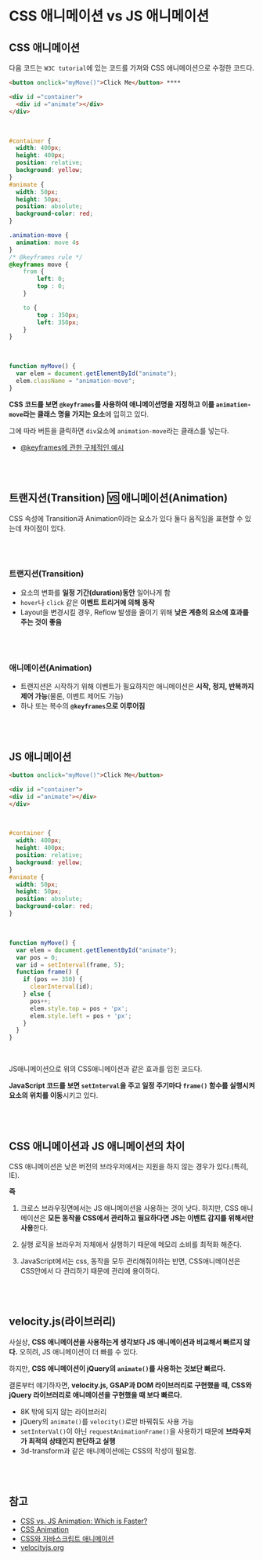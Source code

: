 # CSS 애니메이션 vs JS 애니메이션

## CSS 애니메이션

다음 코드는 `W3C tutorial`에 있는 코드를 가져와 CSS 애니메이션으로 수정한 코드다.

```html
<button onclick="myMove()">Click Me</button> ****

<div id ="container">
  <div id ="animate"></div>
</div>
```

</br>

```css
#container {
  width: 400px;
  height: 400px;
  position: relative;
  background: yellow;
}
#animate {
  width: 50px;
  height: 50px;
  position: absolute;
  background-color: red;
}

.animation-move {
  animation: move 4s
}
/* @keyframes rule */
@keyframes move {
    from {
        left: 0;
        top : 0;
    }

    to {
      	top : 350px;
        left: 350px;
    }
}
```

</br>

```javascript
function myMove() {
  var elem = document.getElementById("animate");   
  elem.className = "animation-move";
}
```

**CSS 코드를 보면 `@keyframes`를 사용하여 애니메이션명을 지정하고 이를 `animation-move`라는 클래스 명을 가지는 요소**에 입히고 있다.

그에 따라 버튼을 클릭하면 `div`요소에 `animation-move`라는 클래스를 넣는다. 

- [@keyframes에 관한 구체적인 예시](https://poiemaweb.com/css3-animation)

</br>
</br>

## 트랜지션(Transition) :vs: 애니메이션(Animation)

CSS 속성에 Transition과 Animation이라는 요소가 있다 둘다 움직임을 표현할 수 있는데 차이점이 있다.

</br>
</br>

### 트랜지션(Transition)

- 요소의 변화를 **일정 기간(duration)동안** 일어나게 함
- `hover`나 `click` 같은 **이벤트 트리거에 의해 동작**
- Layout을 변경시킬 경우, Reflow 발생을 줄이기 위해 **낮은 계층의 요소에 효과를 주는 것이 좋음**

</br>
</br>

### 애니메이션(Animation)

- 트랜지션은 시작하기 위해 이벤트가 필요하지만 애니메이션은 **시작, 정지, 반복까지 제어 가능**(물론, 이벤트 제어도 가능)
- 하나 또는 복수의 **`@keyframes`으로 이루어짐**

</br>
</br>

## JS 애니메이션

```html
<button onclick="myMove()">Click Me</button> 

<div id ="container">
<div id ="animate"></div>
</div>
```

</br>

```css
#container {
  width: 400px;
  height: 400px;
  position: relative;
  background: yellow;
}
#animate {
  width: 50px;
  height: 50px;
  position: absolute;
  background-color: red;
}
```

</br>

```javascript
function myMove() {
  var elem = document.getElementById("animate");   
  var pos = 0;
  var id = setInterval(frame, 5);
  function frame() {
    if (pos == 350) {
      clearInterval(id);
    } else {
      pos++; 
      elem.style.top = pos + 'px'; 
      elem.style.left = pos + 'px'; 
    }
  }
}
```

</br>

JS애니메이션으로 위의 CSS애니메이션과 같은 효과를 입힌 코드다.

**JavaScript 코드를 보면 `setInterval`을 주고 일정 주기마다 `frame()` 함수를 실행시켜 요소의 위치를 이동**시키고 있다.

</br>
</br>

## CSS 애니메이션과 JS 애니메이션의 차이

CSS 애니메이션은 낮은 버전의 브라우저에서는 지원을 하지 않는 경우가 있다.(특히, IE). 

**즉** 

1. 크로스 브라우징면에서는 JS 애니메이션을 사용하는 것이 낫다.
    하지만, CSS 애니메이션은 **모든 동작을 CSS에서 관리하고 필요하다면 JS는 이벤트 감지를 위해서만 사용**한다.

2. 실행 로직을 브라우저 자체에서 실행하기 때문에 메모리 소비를 최적화 해준다.
3. JavaScript에서는 css, 동작을 모두 관리해줘야하는 반면, CSS애니메이션은 CSS안에서 다 관리하기 때문에 관리에 용이하다.

</br>
</br>

## velocity.js(라이브러리)

사실상, **CSS 애니메이션을 사용하는게 생각보다 JS 애니메이션과 비교해서 빠르지 않다.** 오히려, JS 애니메이션이 더 빠를 수 있다.

하지만, **CSS 애니메이션이 jQuery의 `animate()`를 사용하는 것보단 빠르다.**

결론부터 얘기하자면, **velocity.js, GSAP과 DOM 라이브러리로 구현했을 때, CSS와 jQuery 라이브러리로 애니메이션을 구현했을 때 보다 빠르다.**

- 8K 밖에 되지 않는 라이브러리
- jQuery의 `animate()`를 `velocity()`로만 바꿔줘도 사용 가능
- `setInterVal()`이 아닌 `requestAnimationFrame()`을 사용하기 때문에 **브라우저가 최적의 상태인지 판단하고 실행**
- 3d-transform과 같은 애니메이션에는 CSS의 작성이 필요함.

</br>
</br>

## 참고

- [CSS vs. JS Animation: Which is Faster?](https://davidwalsh.name/css-js-animation)
- [CSS Animation](https://poiemaweb.com/css3-animation)
- [CSS와 자바스크립트 애니메이션](https://developers.google.com/web/fundamentals/design-and-ux/animations/css-vs-javascript?hl=ko)
- [velocityjs.org](http://velocityjs.org)

